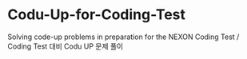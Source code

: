 # Codu-Up-for-Coding-Test
Solving code-up problems in preparation for the NEXON Coding Test / Coding Test 대비 Codu UP 문제 풀이
